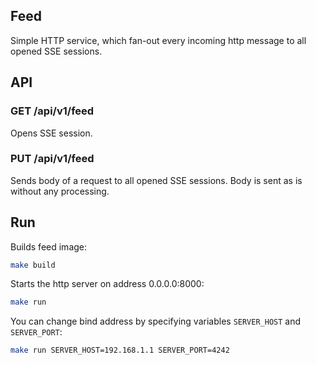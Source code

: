 ## Feed
Simple HTTP service, which fan-out every incoming http message
to all opened SSE sessions.

## API

### GET /api/v1/feed

Opens SSE session.

### PUT /api/v1/feed

Sends body of a request to all opened SSE sessions.
Body is sent as is without any processing.

## Run
Builds feed image:
```bash
make build
```

Starts the http server on address 0.0.0.0:8000:
```bash
make run
```

You can change bind address by specifying variables `SERVER_HOST` and
`SERVER_PORT`:
```bash
make run SERVER_HOST=192.168.1.1 SERVER_PORT=4242
```
